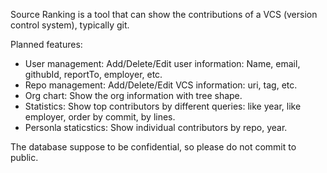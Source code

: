 Source Ranking is a tool that can show the contributions of a VCS (version control system), typically git.

Planned features:
* User management:
  Add/Delete/Edit user information: Name, email, githubId, reportTo, employer, etc.
* Repo management:
  Add/Delete/Edit VCS information: uri, tag, etc.
* Org chart:
  Show the org information with tree shape.
* Statistics:
  Show top contributors by different queries: like year, like employer, order by commit, by lines.
* Personla staticstics:
  Show individual contributors by repo, year.

The database suppose to be confidential, so please do not commit to public.
